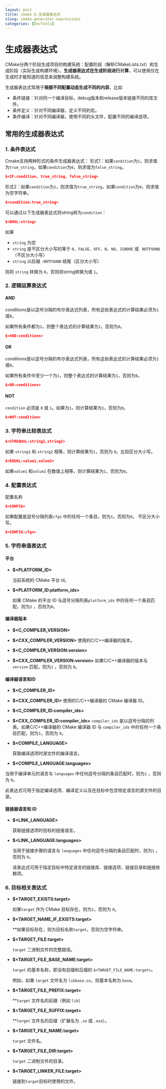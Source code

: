 ```yaml
---
layout: post
title: cmake 6.生成器表达式
slung: cmake-generator-expressions
categories: [DevTools]
---
```

# 生成器表达式

CMake分两个阶段生成项目的构建系统：配置阶段（解析CMakeLists.txt）和生成阶段（实际生成构建环境）。**生成器表达式在生成阶段进行计算**，可以使用仅在生成时才能知道的信息来调整构建系统。

生成器表达式常用于**根据不同配置动态生成不同的内容**，比如
+   条件链接：针对同一个编译目标，debug版本和release版本链接不同的库文件。
+   条件定义：针对不同编译器，定义不同的宏。
+   条件编译：针对不同编译器，使用不同的头文件，配置不同的编译选项。

## 常用的生成器表达式



### 1. 条件表达式

Cmake支持两种形式的条件生成器表达式：
形式1：如果`condition`为`1`，则求值为`true_string`，如果`condition`为`0`，则求值为`false_string`。
```cmake
$<IF:condition, true_string, false_string>
```
形式2：如果`condition`为`1`，则求值为`true_string`，如果`condition`为`0`，则求值为空字符串。
```cmake
$<condition:true_string>
```

可以通过以下生成器表达式将string转为`condition`：

```cmake
$<BOOL:string>
```

如果

+   `string` 为空
+   `string` 是不区分大小写的等于 `0`、`FALSE`、`OFF`、`N`、`NO`、`IGNORE` 或 ` NOTFOUND`（不区分大小写）
+   `string` 以后缀 `-NOTFOUND` 结尾（区分大小写）

则将 `string` 转换为 `0`，否则将string转换为或 `1`。

### 2. 逻辑运算表达式

#### AND

conditions是以逗号分隔的布尔表达式列表，所有这些表达式的计算结果必须为`1`或`0`。

如果所有条件都为`1`，则整个表达式的计算结果为`1`，否则为`0`。

```cmake
$<AND:conditions>
```

#### OR

conditions是以逗号分隔的布尔表达式列表，所有这些表达式的计算结果必须为`1`或`0`。

如果所有条件中至少一个为`1`，则整个表达式的计算结果为`1`，否则为`0`。

```cmake
$<OR:conditions>
```

#### NOT

`condition` 必须是 `0` 或 `1`。如果为`1`，则计算结果为`1`，否则为`0`。

```cmake
$<NOT:condition>
```

### 3. 字符串比较表达式

```cmake
$<STREQUAL:string1,string2>
```

如果 `string1` 和 `string2` 相等，则计算结果为`1`，否则为 `0`。比较区分大小写。

```cmake
$<EQUAL:value1,value2>
```

如果``value1`` 和``value2`` 在数值上相等，则计算结果为`1`，否则为``0``。

### 4. 配置表达式
配置名称
```cmake
$<CONFIG>
```
如果配置是逗号分隔列表``cfgs`` 中的任何一个条目，则为`1`，否则为``0``。
不区分大小写。

```cmake
$<CONFIG:cfgs>
```
### 5. 字符串值表达式

#### 平台

+   **$<PLATFORM_ID>**

    当前系统的 CMake 平台 id。

+   **$\<PLATFORM_ID:platform_ids>**

    如果 CMake 的平台 ID 与逗号分隔列表``platform_ids`` 中的任何一个条目匹配，则为`1` ，否则为``0``。


#### 编译器版本

+   **$<C_COMPILER_VERSION>**
+   **$<CXX_COMPILER_VERSION>**
    使用的C/C++编译器的版本。

+   **$\<C_COMPILER_VERSION:version>**
+   **$\<CXX_COMPILER_VERSION:version>**
    如果C/C++编译器的版本与 `version` 匹配，则为`1` ，否则为 `0`。


#### 编译器语言和ID

+   **$<C_COMPILER_ID>**
+   **$<CXX_COMPILER_ID>**
    使用的C/C++编译器的 CMake 编译器 ID。

+   **$\<C_COMPILER_ID:compiler_ids>**
+   **$\<CXX_COMPILER_ID:compiler_ids>**
     `compiler_ids` 是以逗号分隔的列表。如果C/C++编译器的 CMake 编译器 ID 与 `compiler_ids` 中的任何一个条目匹配，则为`1`，否则为 `0`。

+   **$<COMPILE_LANGUAGE>**

    获取编译选项时源文件的编译语言。

+   **$\<COMPILE_LANGUAGE:languages>**

   当用于编译单元的语言与 `languages` 中任何逗号分隔的条目匹配时，则为`1` ，否则为 `0`。

   此表达式可用于指定编译选项、编译定义以及在目标中包含特定语言的源文件的目录。

#### 链接器语言和 ID

+   **$<LINK_LANGUAGE>**

    获取链接选项时目标的链接语言。

+   **$\<LINK_LANGUAGE:languages>**

    当用于链接步骤的语言与 `languages` 中任何逗号分隔的条目匹配时，则为`1` ，否则为 `0`。

    该表达式可用于指定目标中特定语言的链接库、链接选项、链接目录和链接依赖项。

### 6. 目标相关表达式

+   **$\<TARGET_EXISTS:target>**

    如果``target`` 作为 CMake 目标存在，则为`1`，否则为 `0`。

+   **$\<TARGET_NAME_IF_EXISTS:target>**

    **如果目标存在，则为目标名称`target`，否则为空字符串。

+   **$\<TARGET_FILE:target>**

    `target` 二进制文件的完整路径。

+   **$\<TARGET_FILE_BASE_NAME:target>**

    `target` 的基本名称，即没有前缀和后缀的 `$<TARGET_FILE_NAME:target>`。

    例如，如果 `target` 文件名为 `libbase.so`，则基本名称为 `base`。

+   **$\<TARGET_FILE_PREFIX:target>**

    **`target` 文件名的前缀（例如 `lib`）

+   **$\<TARGET_FILE_SUFFIX:target>**

    **`target` 文件名的后缀（扩展名为 `.so` 或 `.exe`）。

+   **$\<TARGET_FILE_NAME:target>**

    `target` 文件名。

+   **$\<TARGET_FILE_DIR:target>**

    `target` 二进制文件的目录。

+   **$\<TARGET_LINKER_FILE:target>**

    链接到`target`目标时使用的文件。

